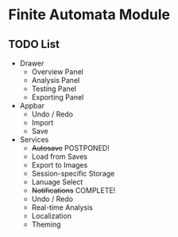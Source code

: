 # Finite Automata Module

## TODO List
- Drawer
    - Overview Panel
    - Analysis Panel
    - Testing Panel
    - Exporting Panel
- Appbar
    - Undo / Redo
    - Import
    - Save
- Services
    - ~~Autosave~~ POSTPONED!
    - Load from Saves
    - Export to Images
    - Session-specific Storage
    - Lanuage Select
    - ~~Notifications~~ COMPLETE!
    - Undo / Redo
    - Real-time Analysis
    - Localization
    - Theming
